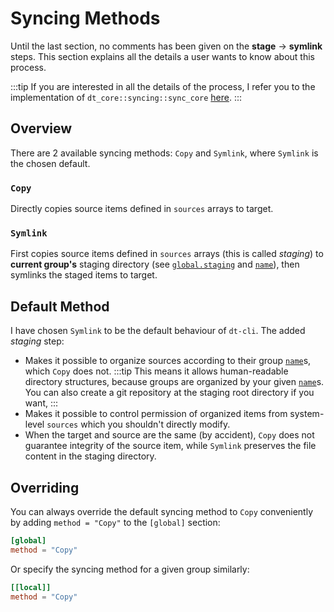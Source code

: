 # Syncing Methods

Until the last section, no comments has been given on the **stage** ->
**symlink** steps.  This section explains all the details a user wants to
know about this process.

:::tip
If you are interested in all the details of the process, I refer you to the
implementation of `dt_core::syncing::sync_core`
[here](https://github.com/blurgyy/dt/blob/main/dt-core/src/syncing.rs).
:::

## Overview

There are 2 available syncing methods: `Copy` and `Symlink`, where `Symlink`
is the chosen default.

### `Copy`

Directly copies source items defined in `sources` arrays to target.

### `Symlink`

First copies source items defined in `sources` arrays (this is called
_staging_) to **current group's** staging directory (see
[`global.staging`](/config/key-references#staging) and
[`name`](/config/key-references#name)), then symlinks the staged items to
target.

## Default Method

I have chosen `Symlink` to be the default behaviour of `dt-cli`.  The added
_staging_ step:

- Makes it possible to organize sources according to their group
  [`name`](/config/key-references#name)s, which `Copy` does not.
  :::tip
  This means it allows human-readable directory structures, because groups are
  organized by your given [`name`](/config/key-references#name)s.  You can
  also create a git repository at the staging root directory if you want,
  :::
- Makes it possible to control permission of organized items from system-level
  `sources` which you shouldn't directly modify.
- When the target and source are the same (by accident), `Copy` does not
  guarantee integrity of the source item, while `Symlink` preserves the file
  content in the staging directory.

## Overriding

You can always override the default syncing method to `Copy` conveniently by
adding `method = "Copy"` to the `[global]` section:

```toml
[global]
method = "Copy"
```

Or specify the syncing method for a given group similarly:

```toml
[[local]]
method = "Copy"
```
